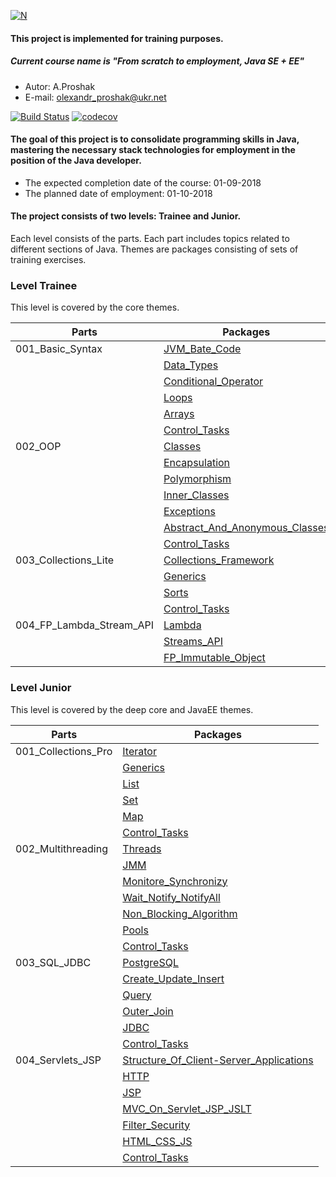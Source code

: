 [![N](http://job4j.ru/img/logomini.png)](http://job4j.ru)
#### This project is implemented for training purposes. 
##### Current course name is "From scratch to employment, Java SE + EE"
  - Autor: A.Proshak
  - E-mail: olexandr_proshak@ukr.net

 [![Build Status](https://travis-ci.org/AlexandrProshak/Alexandr_Proshak.svg?branch=master)](https://travis-ci.org/AlexandrProshak/Alexandr_Proshak)   [![codecov](https://codecov.io/gh/AlexandrProshak/Alexandr_Proshak/branch/master/graph/badge.svg)](https://codecov.io/gh/AlexandrProshak/Alexandr_Proshak) 


#### The goal of this project is to consolidate programming skills in Java, mastering the necessary stack technologies for employment in the position of the Java developer.

  - The expected completion date of the course:   01-09-2018
  - The planned date of employment:			      01-10-2018

#### The project consists of two levels: Trainee and  Junior.

Each level consists of the parts. Each part includes topics related to different sections of Java. Themes are packages consisting of sets of training exercises.

### Level Trainee

This level is covered by the core themes.

| Parts | Packages |
| ----- | -------- | 
|001_Basic_Syntax | [JVM_Bate_Code](https://github.com/AlexandrProshak/Alexandr_Proshak/tree/master/Level_Trainee/Part_001_Base_Syntax/1_JVM_Bate_Code) |
| | [Data_Types](https://github.com/AlexandrProshak/Alexandr_Proshak/tree/master/Level_Trainee/Part_001_Base_Syntax/3_Data_Type) |
| | [Conditional_Operator](https://github.com/AlexandrProshak/Alexandr_Proshak/tree/master/Level_Trainee/Part_001_Base_Syntax/4_Conditional_Operator) |
| | [Loops](https://github.com/AlexandrProshak/Alexandr_Proshak/tree/master/Level_Trainee/Part_001_Base_Syntax/5_Loops)|
| | [Arrays](https://github.com/AlexandrProshak/Alexandr_Proshak/tree/master/Level_Trainee/Part_001_Base_Syntax/6_Arrays)|
| | [Control_Tasks](https://github.com/AlexandrProshak/Alexandr_Proshak/tree/master/Level_Trainee/Part_001_Base_Syntax/7_Control_Tasks) |
|002_OOP | [Classes](https://github.com/AlexandrProshak/Alexandr_Proshak/tree/master/Level_Trainee/Part_002_OOP/1_Classes) |
| | [Encapsulation](https://github.com/AlexandrProshak/Alexandr_Proshak/tree/master/Level_Trainee/Part_002_OOP/3_Encapsulation) |
| | [Polymorphism](https://github.com/AlexandrProshak/Alexandr_Proshak/tree/master/Level_Trainee/Part_002_OOP/4_Polymorphism) |
| | [Inner_Classes](https://github.com/AlexandrProshak/Alexandr_Proshak/tree/master/Level_Trainee/Part_002_OOP/5_Inner_Classes) |
| | [Exceptions](https://github.com/AlexandrProshak/Alexandr_Proshak/tree/master/Level_Trainee/Part_002_OOP/6_Exceptions) |
| | [Abstract_And_Anonymous_Classes](https://github.com/AlexandrProshak/Alexandr_Proshak/tree/master/Level_Trainee/Part_002_OOP/7_Abstract_And_Anonymous_Classes) |
| | [Control_Tasks](https://github.com/AlexandrProshak/Alexandr_Proshak/tree/master/Level_Trainee/Part_002_OOP/8_Control_Tasks) |
|003_Collections_Lite| [Collections_Framework](https://github.com/AlexandrProshak/Alexandr_Proshak/tree/master/Level_Trainee/Part_003_Collections_Lite/1_Collections_Framework) |
| | [Generics](https://github.com/AlexandrProshak/Alexandr_Proshak/tree/master/Level_Trainee/Part_003_Collections_Lite/2_Generics) |
| | [Sorts](https://github.com/AlexandrProshak/Alexandr_Proshak/tree/master/Level_Trainee/Part_003_Collections_Lite/3_Sorts) |
| | [Control_Tasks](https://github.com/AlexandrProshak/Alexandr_Proshak/tree/master/Level_Trainee/Part_003_Collections_Lite/5_Control_Tasks) |
| 004_FP_Lambda_Stream_API| [Lambda]() |
| | [Streams_API]() |
| | [FP_Immutable_Object]() |


### Level Junior

This level is covered by the deep core and JavaEE themes.

| Parts | Packages |
| ----- | -------- | 
|001_Collections_Pro | [Iterator]() |
| | [Generics]() |
| | [List]() |
| | [Set]() |
| | [Map]() |
| | [Control_Tasks]() |
|002_Multithreading | [Threads]() |
| | [JMM]() |
| | [Monitore_Synchronizy]() |
| | [Wait_Notify_NotifyAll]() |
| | [Non_Blocking_Algorithm]() |
| | [Pools]() |
| | [Control_Tasks]() |
|003_SQL_JDBC| [PostgreSQL]() |
| | [Create_Update_Insert]() |
| | [Query]() |
| | [Outer_Join]() |
| | [JDBC]() |
| | [Control_Tasks]() |
|004_Servlets_JSP| [Structure_Of_Client-Server_Applications]() |
| | [HTTP]() |
| | [JSP]() |
| | [MVC_On_Servlet_JSP_JSLT]() |
| | [Filter_Security]() |
| | [HTML_CSS_JS]() |
| | [Control_Tasks]() |

